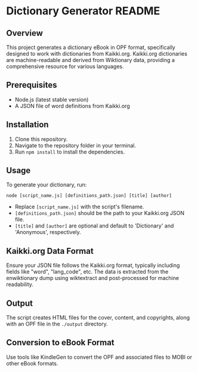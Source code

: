 # Dictionary Generator README

## Overview
This project generates a dictionary eBook in OPF format, specifically designed to work with dictionaries from Kaikki.org. Kaikki.org dictionaries are machine-readable and derived from Wiktionary data, providing a comprehensive resource for various languages.

## Prerequisites
- Node.js (latest stable version)
- A JSON file of word definitions from Kaikki.org

## Installation
1. Clone this repository.
2. Navigate to the repository folder in your terminal.
3. Run `npm install` to install the dependencies.

## Usage
To generate your dictionary, run:
```
node [script_name.js] [definitions_path.json] [title] [author]
```
- Replace `[script_name.js]` with the script's filename.
- `[definitions_path.json]` should be the path to your Kaikki.org JSON file.
- `[title]` and `[author]` are optional and default to 'Dictionary' and 'Anonymous', respectively.

## Kaikki.org Data Format
Ensure your JSON file follows the Kaikki.org format, typically including fields like "word", "lang_code", etc. The data is extracted from the enwiktionary dump using wiktextract and post-processed for machine readability.

## Output
The script creates HTML files for the cover, content, and copyrights, along with an OPF file in the `./output` directory.

## Conversion to eBook Format
Use tools like KindleGen to convert the OPF and associated files to MOBI or other eBook formats.
